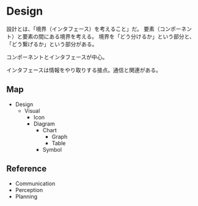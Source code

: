 # Design

設計とは、「境界（インタフェース）を考えること」だ。
要素（コンポーネント）と要素の間にある境界を考える。
境界を「どう分けるか」という部分と、「どう繋げるか」という部分がある。

コンポーネントとインタフェースが中心。

インタフェースは情報をやり取りする接点。通信と関連がある。

## Map

- Design
  - Visual
    - Icon
    - Diagram
      - Chart
        - Graph
        - Table
      - Symbol

## Reference

- Communication
- Perception
- Planning
